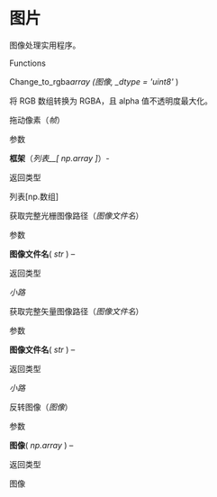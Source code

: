 # 图片

图像处理实用程序。

Functions

Change_to_rgba*array (*图像*, \_dtype = 'uint8'* )

将 RGB 数组转换为 RGBA，且 alpha 值不透明度最大化。

拖动像素（_帧_）

参数

**框架**（_列表\_\_\[_ _np.array_ _\]_）-

返回类型

列表\[np.数组\]

获取完整光栅图像路径（_图像文件名_）

参数

**图像文件名**( _str_ ) –

返回类型

_小路_

获取完整矢量图像路径（_图像文件名_）

参数

**图像文件名**( _str_ ) –

返回类型

_小路_

反转图像（_图像_）

参数

**图像**( _np.array_ ) –

返回类型

图像
